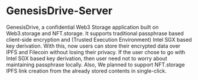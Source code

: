 # GenesisDrive-Server
GenesisDrive, a confidential Web3 Storage application built on Web3.storage and NFT.storage. It supports traditional passphrase based client-side encryption and (Trusted Execution Environment) Intel SGX based key derivation.   With this, now users can store their encrypted data over IPFS and Filecoin without losing their privacy. If the user chose to go with Intel SGX based key derivation, then user need not to worry about maintaining passphrase locally.  Also, We planned to support NFT.storage IPFS link creation from the already stored contents in single-click.
